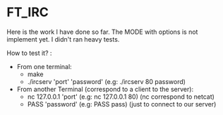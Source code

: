 # FT_IRC

Here is the work I have done so far. The MODE with options is not implement yet.
I didn't ran heavy tests.

How to test it? :
  - From one terminal:
    - make
    - ./ircserv 'port' 'password' (e.g: ./ircserv 80 password)
  - From another Terminal (correspond to a client to the server):
    - nc 127.0.0.1 'port' (e.g: nc 127.0.0.1 80) (nc correspond to netcat)
    - PASS 'password' (e.g: PASS pass) (just to connect to our server)


